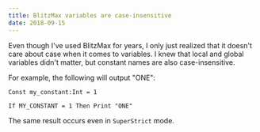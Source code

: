 ```yaml
---
title: BlitzMax variables are case-insensitive
date: 2018-09-15
---
```


Even though I've used BlitzMax for years, I only just realized that it doesn't
care about case when it comes to variables. I knew that local and global
variables didn't matter, but constant names are also case-insensitive.

For example, the following will output "ONE":

```blitzmax
Const my_constant:Int = 1

If MY_CONSTANT = 1 Then Print "ONE"
```

The same result occurs even in `SuperStrict` mode.
